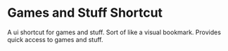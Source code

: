 # Games and Stuff Shortcut
A ui shortcut for games and stuff. Sort of like a visual bookmark. Provides quick access to games and stuff.
